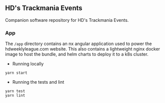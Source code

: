 ## HD's Trackmania Events 

Companion software repository for HD's Trackmania Events.

### App

The `/app` directory contains an nx angular application used to power the hdweeklyleague.com website.
This also contains a lightweight nginx docker image to host the bundle, and helm charts to deploy it to a k8s cluster.

- Running locally
```
yarn start
```

- Running the tests and lint
```
yarn test
yarn lint
```
